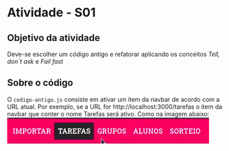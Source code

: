# Atividade - S01

## Objetivo da atividade
Deve-se escolher um código antigo e refatorar aplicando os conceitos 
*Tell, don`t ask* e *Fail fast*

## Sobre o código
O `codigo-antigo.js` consiste em ativar um item da navbar de acordo com a URL atual. Por exemplo, se a URL for http://localhost:3000/tarefas o item da navbar que conter o nome Tarefas será ativo. Como na imagem abaixo:
![Screenshot Navbar](.github/screenshot-nav.png)


